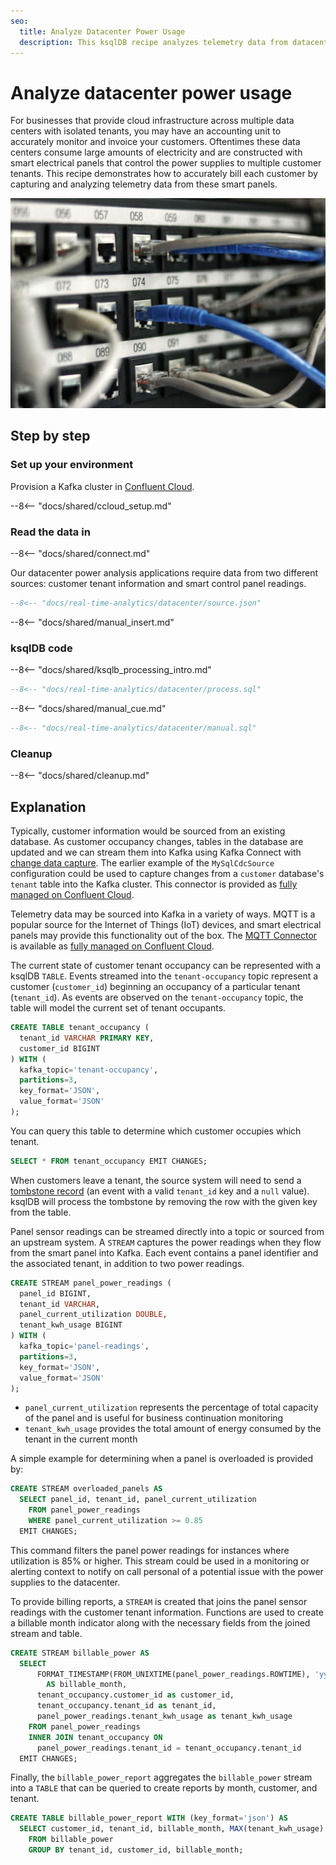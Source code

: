 ```yaml
---
seo:
  title: Analyze Datacenter Power Usage 
  description: This ksqlDB recipe analyzes telemetry data from datacenter power electrical smart panels. The stream processing use cases for this data include detection of power usage levels for safety and accounting purposes.
---
```


# Analyze datacenter power usage 

For businesses that provide cloud infrastructure across multiple data centers with isolated tenants, you may have an accounting unit to accurately monitor and invoice your customers. Oftentimes these data centers consume large amounts of electricity and are constructed with smart electrical panels that control the power supplies to multiple customer tenants. This recipe demonstrates how to accurately bill each customer by capturing and analyzing telemetry data from these smart panels.

![data center](../../img/datacenter.jpg)

## Step by step

### Set up your environment
 
Provision a Kafka cluster in [Confluent Cloud](https://www.confluent.io/confluent-cloud/tryfree/?utm_source=github&utm_medium=ksqldb_recipes&utm_campaign=datacenter).

--8<-- "docs/shared/ccloud_setup.md"

### Read the data in

--8<-- "docs/shared/connect.md"

Our datacenter power analysis applications require data from two different sources: customer tenant information and smart control panel readings.

```sql
--8<-- "docs/real-time-analytics/datacenter/source.json"
```

--8<-- "docs/shared/manual_insert.md"

### ksqlDB code

--8<-- "docs/shared/ksqlb_processing_intro.md"

```sql
--8<-- "docs/real-time-analytics/datacenter/process.sql"
```

--8<-- "docs/shared/manual_cue.md"

```sql
--8<-- "docs/real-time-analytics/datacenter/manual.sql"
```

### Cleanup

--8<-- "docs/shared/cleanup.md"

## Explanation

Typically, customer information would be sourced from an existing database. As customer occupancy changes, tables in the database are updated and we can stream them into Kafka using Kafka Connect with [change data capture](https://www.confluent.io/blog/cdc-and-streaming-analytics-using-debezium-kafka/). The earlier example of the `MySqlCdcSource` configuration could be used to capture changes from a `customer` database's `tenant` table into the Kafka cluster. This connector is provided as [fully managed on Confluent Cloud](https://docs.confluent.io/cloud/current/connectors/cc-mysql-source-cdc-debezium.html).  

Telemetry data may be sourced into Kafka in a variety of ways. MQTT is a popular source for the Internet of Things (IoT) devices, and smart electrical panels may provide this functionality out of the box. The [MQTT Connector](https://docs.confluent.io/cloud/current/connectors/cc-mqtt-source.html) is available as [fully managed on Confluent Cloud](https://docs.confluent.io/cloud/current/connectors/cc-mqtt-source.html).

The current state of customer tenant occupancy can be represented with a ksqlDB `TABLE`. Events streamed into the `tenant-occupancy` topic represent a customer (`customer_id`) beginning an occupancy of a particular tenant (`tenant_id`). As events are observed on the `tenant-occupancy` topic, the table will model the current set of tenant occupants. 

```sql
CREATE TABLE tenant_occupancy (
  tenant_id VARCHAR PRIMARY KEY,
  customer_id BIGINT
) WITH (
  kafka_topic='tenant-occupancy',
  partitions=3,
  key_format='JSON',
  value_format='JSON'
);
```

You can query this table to determine which customer occupies which tenant.

```sql
SELECT * FROM tenant_occupancy EMIT CHANGES;
```

When customers leave a tenant, the source system will need to send a [tombstone record](https://docs.ksqldb.io/en/latest/developer-guide/ksqldb-reference/create-table/#primary-key) (an event with a valid `tenant_id` key and a `null` value). ksqlDB will process the tombstone by removing the row with the given key from the table.

Panel sensor readings can be streamed directly into a topic or sourced from an upstream system. A `STREAM` captures the power readings when they flow from the smart panel into Kafka. Each event contains a panel identifier and the associated tenant, in addition to two power readings.

```sql
CREATE STREAM panel_power_readings (
  panel_id BIGINT,
  tenant_id VARCHAR,
  panel_current_utilization DOUBLE,
  tenant_kwh_usage BIGINT
) WITH (
  kafka_topic='panel-readings',
  partitions=3,
  key_format='JSON',
  value_format='JSON'
);
```

* `panel_current_utilization` represents the percentage of total capacity of the panel and is useful for business continuation monitoring
* `tenant_kwh_usage` provides the total amount of energy consumed by the tenant in the current month 

A simple example for determining when a panel is overloaded is provided by:

```sql
CREATE STREAM overloaded_panels AS 
  SELECT panel_id, tenant_id, panel_current_utilization 
    FROM panel_power_readings 
    WHERE panel_current_utilization >= 0.85
  EMIT CHANGES;
```

This command filters the panel power readings for instances where utilization is 85% or higher. This stream could be used in a monitoring or alerting context to notify on call personal of a potential issue with the power supplies to the datacenter.

To provide billing reports, a `STREAM` is created that joins the panel sensor readings with the customer tenant information. Functions are used to create a billable month indicator along with the necessary fields from the joined stream and table. 

```sql
CREATE STREAM billable_power AS 
  SELECT 
      FORMAT_TIMESTAMP(FROM_UNIXTIME(panel_power_readings.ROWTIME), 'yyyy-MM') 
        AS billable_month,
      tenant_occupancy.customer_id as customer_id,
      tenant_occupancy.tenant_id as tenant_id, 
      panel_power_readings.tenant_kwh_usage as tenant_kwh_usage
    FROM panel_power_readings
    INNER JOIN tenant_occupancy ON 
      panel_power_readings.tenant_id = tenant_occupancy.tenant_id
  EMIT CHANGES;
```

Finally, the `billable_power_report` aggregates the `billable_power` stream into a `TABLE` that can be queried to create reports by month, customer, and tenant.

```sql
CREATE TABLE billable_power_report WITH (key_format='json') AS
  SELECT customer_id, tenant_id, billable_month, MAX(tenant_kwh_usage) as kwh
    FROM billable_power
    GROUP BY tenant_id, customer_id, billable_month;
```
